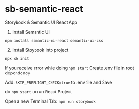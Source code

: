 # sb-semantic-react
Storybook &amp; Semantic UI React App

1. Install Semantic UI
```
npm install semantic-ui-react semantic-ui-css
```
2. Install Stoybook into project
```
npx sb init
```
If you receive error while doing ```npm start```
Create .env file in root dependency 

Add: ```SKIP_PREFLIGHT_CHECK=true``` to .env file and Save

do ```npm start``` to run React Project

Open a new Terminal Tab: ```npm run storybook```
